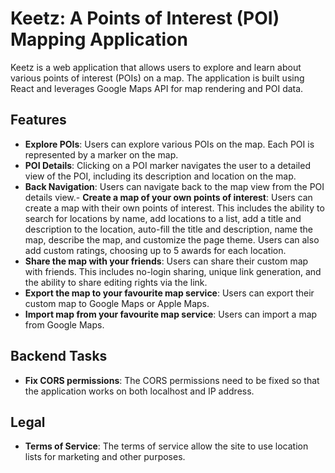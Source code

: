 # Keetz: A Points of Interest (POI) Mapping Application

Keetz is a web application that allows users to explore and learn about various points of interest (POIs) on a map. The application is built using React and leverages Google Maps API for map rendering and POI data.

## Features

- **Explore POIs**: Users can explore various POIs on the map. Each POI is represented by a marker on the map.
- **POI Details**: Clicking on a POI marker navigates the user to a detailed view of the POI, including its description and location on the map.
- **Back Navigation**: Users can navigate back to the map view from the POI details view.- **Create a map of your own points of interest**: Users can create a map with their own points of interest. This includes the ability to search for locations by name, add locations to a list, add a title and description to the location, auto-fill the title and description, name the map, describe the map, and customize the page theme. Users can also add custom ratings, choosing up to 5 awards for each location.
- **Share the map with your friends**: Users can share their custom map with friends. This includes no-login sharing, unique link generation, and the ability to share editing rights via the link.
- **Export the map to your favourite map service**: Users can export their custom map to Google Maps or Apple Maps.
- **Import map from your favourite map service**: Users can import a map from Google Maps.

## Backend Tasks

- **Fix CORS permissions**: The CORS permissions need to be fixed so that the application works on both localhost and IP address.

## Legal

- **Terms of Service**: The terms of service allow the site to use location lists for marketing and other purposes.
